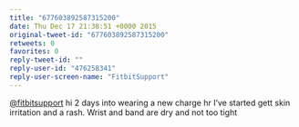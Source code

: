 ```yaml
---
title: "677603892587315200"
date: Thu Dec 17 21:38:51 +0000 2015
original-tweet-id: "677603892587315200"
retweets: 0
favorites: 0
reply-tweet-id: ""
reply-user-id: "476258341"
reply-user-screen-name: "FitbitSupport"
---
```

<a href="https://twitter.com/fitbitsupport">@fitbitsupport</a> hi 2 days into wearing a new charge hr I’ve started gett skin irritation and a rash. Wrist and band are dry and not too tight
